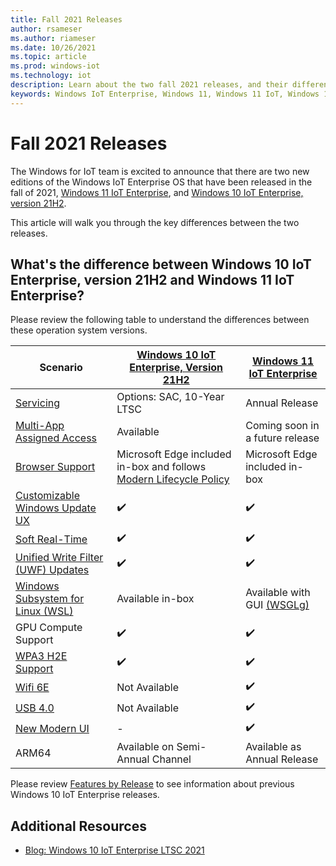 ```yaml
---
title: Fall 2021 Releases
author: rsameser
ms.author: riameser
ms.date: 10/26/2021
ms.topic: article
ms.prod: windows-iot
ms.technology: iot
description: Learn about the two fall 2021 releases, and their differences
keywords: Windows IoT Enterprise, Windows 11, Windows 11 IoT, Windows 11 IoT Enterprise
---
```


# Fall 2021 Releases
The Windows for IoT team is excited to announce that there are two new editions of the Windows IoT Enterprise OS that have been released in the fall of 2021, [Windows 11 IoT Enterprise](/windows/iot/product-family/what's-new-in-windows-11-iot-enterprise), and [Windows 10 IoT Enterprise, version 21H2](/windows/iot/product-family/what's-new-in-windows-10-iot-enterprise-21h2).

This article will walk you through the key differences between the two releases.

## What's the difference between Windows 10 IoT Enterprise, version 21H2 and Windows 11 IoT Enterprise?

Please review the following table to understand the differences between these operation system versions.

| Scenario | [Windows 10 IoT Enterprise, Version 21H2](/windows/iot/product-family/what's-new-in-windows-10-iot-enterprise-21h2) | [Windows 11 IoT Enterprise](/windows/iot/product-family/what's-new-in-windows-11-iot-enterprise) |
|----------|-----------------------------------------|---------------------------|
| [Servicing](/windows/iot/product-family/product-lifecycle?tabs=2021) | Options: SAC, 10-Year LTSC | Annual Release |
| [Multi-App Assigned Access](/windows/iot/iot-enterprise/kiosk-mode/multi-app-kiosk) | Available | Coming soon in a future release |
| [Browser Support](/windows/iot/iot-enterprise/kiosk-mode/browser-support) | Microsoft Edge included in-box and follows [Modern Lifecycle Policy]() | Microsoft Edge included in-box |
| [Customizable Windows Update UX](/windows/iot/iot-enterprise/branding-features/update-notification) |  :heavy_check_mark:  |  :heavy_check_mark: |
| [Soft Real-Time](/windows/iot/iot-enterprise/soft-real-time/soft-real-time) | :heavy_check_mark: | :heavy_check_mark: |
| [Unified Write Filter (UWF) Updates](/windows/iot/iot-enterprise/advanced-lockdown-features/unified-write-filter) | :heavy_check_mark: | :heavy_check_mark: |
| [Windows Subsystem for Linux (WSL)](/windows/wsl/about) | Available in-box | Available with GUI [(WSGLg)](/windows/iot/product-family/what's-new-in-windows-11-iot-enterprise#windows-subsystem-for-linux-gui)|
| GPU Compute Support | :heavy_check_mark: | :heavy_check_mark: |
| [WPA3 H2E Support](https://support.microsoft.com/en-us/windows/faster-and-more-secure-wi-fi-in-windows-26177a28-38ed-1a8e-7eca-66f24dc63f09) | :heavy_check_mark: | :heavy_check_mark: |
| [Wifi 6E](https://support.microsoft.com/en-us/windows/faster-and-more-secure-wi-fi-in-windows-26177a28-38ed-1a8e-7eca-66f24dc63f09) | Not Available | :heavy_check_mark: |
| [USB 4.0](/windows-hardware/design/component-guidelines/universal-serial-bus-4) | Not Available | :heavy_check_mark: |
| [New Modern UI](https://blogs.windows.com/windowsexperience/) | - | :heavy_check_mark: |
| ARM64 | Available on Semi-Annual Channel | Available as Annual Release |  

Please review [Features by Release](/windows/iot/iot-enterprise/features) to see information about previous Windows 10 IoT Enterprise releases.

## Additional Resources
* [Blog: Windows 10 IoT Enterprise LTSC 2021](https://aka.ms/W10IOTLTSC2021Blog)
